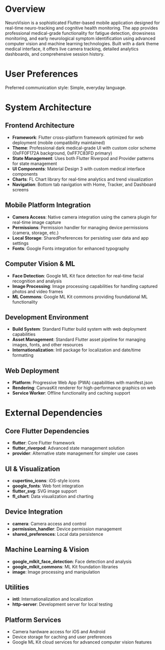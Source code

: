 # Overview

NeuroVision is a sophisticated Flutter-based mobile application designed for real-time neuro-tracking and cognitive health monitoring. The app provides professional medical-grade functionality for fatigue detection, drowsiness monitoring, and early neurological symptom identification using advanced computer vision and machine learning technologies. Built with a dark theme medical interface, it offers live camera tracking, detailed analytics dashboards, and comprehensive session history.

# User Preferences

Preferred communication style: Simple, everyday language.

# System Architecture

## Frontend Architecture
- **Framework**: Flutter cross-platform framework optimized for web deployment (mobile compatibility maintained)
- **Theme**: Professional dark medical-grade UI with custom color scheme (0xFF0F172A background, 0xFF7C83FD primary)
- **State Management**: Uses both Flutter Riverpod and Provider patterns for state management
- **UI Components**: Material Design 3 with custom medical interface components
- **Charts**: FL Chart library for real-time analytics and trend visualization
- **Navigation**: Bottom tab navigation with Home, Tracker, and Dashboard screens

## Mobile Platform Integration
- **Camera Access**: Native camera integration using the camera plugin for real-time image capture
- **Permissions**: Permission handler for managing device permissions (camera, storage, etc.)
- **Local Storage**: SharedPreferences for persisting user data and app settings
- **Fonts**: Google Fonts integration for enhanced typography

## Computer Vision & ML
- **Face Detection**: Google ML Kit face detection for real-time facial recognition and analysis
- **Image Processing**: Image processing capabilities for handling captured photos and video frames
- **ML Commons**: Google ML Kit commons providing foundational ML functionality

## Development Environment
- **Build System**: Standard Flutter build system with web deployment capabilities
- **Asset Management**: Standard Flutter asset pipeline for managing images, fonts, and other resources
- **Internationalization**: Intl package for localization and date/time formatting

## Web Deployment
- **Platform**: Progressive Web App (PWA) capabilities with manifest.json
- **Rendering**: CanvasKit renderer for high-performance graphics on web
- **Service Worker**: Offline functionality and caching support

# External Dependencies

## Core Flutter Dependencies
- **flutter**: Core Flutter framework
- **flutter_riverpod**: Advanced state management solution
- **provider**: Alternative state management for simpler use cases

## UI & Visualization
- **cupertino_icons**: iOS-style icons
- **google_fonts**: Web font integration
- **flutter_svg**: SVG image support
- **fl_chart**: Data visualization and charting

## Device Integration
- **camera**: Camera access and control
- **permission_handler**: Device permission management
- **shared_preferences**: Local data persistence

## Machine Learning & Vision
- **google_mlkit_face_detection**: Face detection and analysis
- **google_mlkit_commons**: ML Kit foundation libraries
- **image**: Image processing and manipulation

## Utilities
- **intl**: Internationalization and localization
- **http-server**: Development server for local testing

## Platform Services
- Camera hardware access for iOS and Android
- Device storage for caching and user preferences
- Google ML Kit cloud services for advanced computer vision features